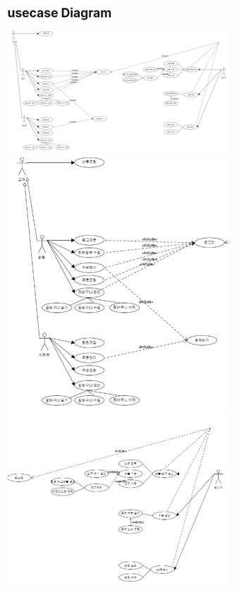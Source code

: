 # usecase Diagram

![전체](https://github.com/hanseonghye/ShoppingmallProject/blob/master/img/usecaseDiagram.png)
![user](https://github.com/hanseonghye/ShoppingmallProject/blob/master/img/user-useDiagram.png)
![admin](https://github.com/hanseonghye/ShoppingmallProject/blob/master/img/admin-useDiagram.png)